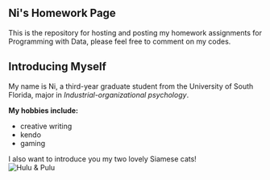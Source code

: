 ## Ni's Homework Page

This is the repository for hosting and posting my homework assignments for Programming with Data, please feel free to comment on my codes.

## Introducing Myself 

My name is Ni, a third-year graduate student from the University of South Florida, major in *Industrial-organizational psychology*.

**My hobbies include:**

- creative writing
- kendo
- gaming

I also want to introduce you my two lovely Siamese cats!  
![Hulu & Pulu](https://static.wixstatic.com/media/41c14b_0dc6344d51a245a2a5046849dd86b1bf~mv2.jpg)

```{r code_chunk, echo=FALSE, warning=FALSE}

```

